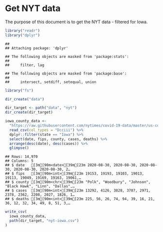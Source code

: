 Get NYT data
================

The purpose of this document is to get the NYT data - filtered for Iowa.

``` r
library("readr")
library("dplyr")
```

    ## 
    ## Attaching package: 'dplyr'

    ## The following objects are masked from 'package:stats':
    ## 
    ##     filter, lag

    ## The following objects are masked from 'package:base':
    ## 
    ##     intersect, setdiff, setequal, union

``` r
library("fs")
```

``` r
dir_create("data")

dir_target <- path("data", "nyt")
dir_create(dir_target)
```

``` r
iowa_county_data <- 
  "https://raw.githubusercontent.com/nytimes/covid-19-data/master/us-counties.csv" %>%
  read_csv(col_types = "Dcciii") %>%
  dplyr::filter(state == "Iowa") %>%
  select(date, fips, county, cases, deaths) %>%
  arrange(desc(date), desc(cases)) %>%
  glimpse()
```

    ## Rows: 14,970
    ## Columns: 5
    ## $ date   [3m[90m<date>[39m[23m 2020-08-30, 2020-08-30, 2020-08-30, 2020-08-30, 2020-08-30, 2…
    ## $ fips   [3m[90m<int>[39m[23m 19153, 19193, 19103, 19013, 19113, 19049, 19169, 19163, 19061,…
    ## $ county [3m[90m<chr>[39m[23m "Polk", "Woodbury", "Johnson", "Black Hawk", "Linn", "Dallas",…
    ## $ cases  [3m[90m<int>[39m[23m 13292, 4126, 3828, 3787, 2971, 2378, 2362, 2208, 2027, 1826, 1…
    ## $ deaths [3m[90m<int>[39m[23m 225, 56, 26, 74, 94, 39, 16, 21, 36, 12, 32, 34, 49, 8, 51, 3,…

``` r
write_csv(
  iowa_county_data,
  path(dir_target, "nyt-iowa.csv")
)
```
